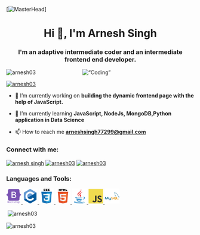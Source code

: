 [![MasterHead](https://devforum-uploads.s3.dualstack.us-east-2.amazonaws.com/uploads/original/4X/0/2/a/02a4b92048705c6530bc0c6a48d2cf9fcb6a74d9.gif)]
<h1 align="center">Hi 👋, I'm Arnesh Singh</h1>
<h3 align="center">I'm an adaptive intermediate coder and an intermediate frontend end developer.</h3>

<img align="right" width="300" alt=“Coding” src="https://www.gettingsmart.com/wp-content/uploads/2015/04/programming-concept-482x335-1.jpg" />

<p align="left"> <img src="https://komarev.com/ghpvc/?username=arnesh03&label=Profile%20views&color=0e75b6&style=flat" alt="arnesh03" /> </p>

<p align="left"> <a href="https://github.com/ryo-ma/github-profile-trophy"><img src="https://github-profile-trophy.vercel.app/?username=arnesh03" alt="arnesh03" /></a> </p>

- 🔭 I’m currently working on **building the dynamic frontend page with the help of JavaScript.**

- 🌱 I’m currently learning **JavaScript, NodeJs, MongoDB,Python application in Data Science**

- 📫 How to reach me **arneshsingh77299@gmail.com**

<h3 align="left">Connect with me:</h3>
<p align="left">
<a href="https://linkedin.com/in/arnesh singh" target="blank"><img align="center" src="https://raw.githubusercontent.com/rahuldkjain/github-profile-readme-generator/master/src/images/icons/Social/linked-in-alt.svg" alt="arnesh singh" height="30" width="40" /></a>
<a href="https://instagram.com/arnesh03" target="blank"><img align="center" src="https://raw.githubusercontent.com/rahuldkjain/github-profile-readme-generator/master/src/images/icons/Social/instagram.svg" alt="arnesh03" height="30" width="40" /></a>
<a href="https://www.leetcode.com/arnesh03" target="blank"><img align="center" src="https://raw.githubusercontent.com/rahuldkjain/github-profile-readme-generator/master/src/images/icons/Social/leet-code.svg" alt="arnesh03" height="30" width="40" /></a>
</p>

<h3 align="left">Languages and Tools:</h3>
<p align="left"> <a href="https://getbootstrap.com" target="_blank" rel="noreferrer"> <img src="https://raw.githubusercontent.com/devicons/devicon/master/icons/bootstrap/bootstrap-plain-wordmark.svg" alt="bootstrap" width="40" height="40"/> </a> <a href="https://www.cprogramming.com/" target="_blank" rel="noreferrer"> <img src="https://raw.githubusercontent.com/devicons/devicon/master/icons/c/c-original.svg" alt="c" width="40" height="40"/> </a> <a href="https://www.w3schools.com/css/" target="_blank" rel="noreferrer"> <img src="https://raw.githubusercontent.com/devicons/devicon/master/icons/css3/css3-original-wordmark.svg" alt="css3" width="40" height="40"/> </a> <a href="https://www.w3.org/html/" target="_blank" rel="noreferrer"> <img src="https://raw.githubusercontent.com/devicons/devicon/master/icons/html5/html5-original-wordmark.svg" alt="html5" width="40" height="40"/> </a> <a href="https://www.java.com" target="_blank" rel="noreferrer"> <img src="https://raw.githubusercontent.com/devicons/devicon/master/icons/java/java-original.svg" alt="java" width="40" height="40"/> </a> <a href="https://developer.mozilla.org/en-US/docs/Web/JavaScript" target="_blank" rel="noreferrer"> <img src="https://raw.githubusercontent.com/devicons/devicon/master/icons/javascript/javascript-original.svg" alt="javascript" width="40" height="40"/> </a> <a href="https://www.mysql.com/" target="_blank" rel="noreferrer"> <img src="https://raw.githubusercontent.com/devicons/devicon/master/icons/mysql/mysql-original-wordmark.svg" alt="mysql" width="40" height="40"/> </a> </p>

<p>&nbsp;<img align="center" src="https://github-readme-stats.vercel.app/api?username=arnesh03&show_icons=true&locale=en" alt="arnesh03" /></p>

<p><img align="center" src="https://github-readme-streak-stats.herokuapp.com/?user=arnesh03&" alt="arnesh03" /></p>
